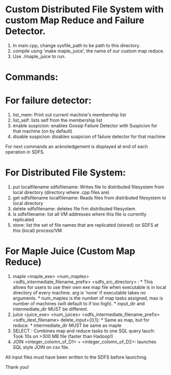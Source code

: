 # Custom Distributed File System with custom Map Reduce and Failure Detector.

1) In main.cpp, change sysfile_path to be path to this directory.
2) compile using 'make maple_juice', the name of our custom map reduce.
3) Use ./maple_juice to run.


# Commands:
# For failure detector:
1) list_mem: Print out current machine's membership list
2) list_self: lists self from the membership list
3) enable suspicion: enables Gossip Failure Detector with Suspicion for that machine (on by default)
4) disable suspicion: disables suspicion of failure detector for that machine

For next commands an acknoledgement is displayed at end of each operation in SDFS.
# For Distributed File System:
1) put localfilename sdfsfilename: Writes file to distributed filesystem from local directory (directory where .cpp files are)
2) get sdfsfilename localfilename: Reads files from distributed filesystem to local directory
3) delete sdfsfilename: deletes file frm distributed filesystem
4) ls sdfsfilename: list all VM addresses where this file is currently replicated
5) store: list the set of file names that are replicated (stored) on SDFS at this (local) process/VM

# For Maple Juice (Custom Map Reduce)
1) maple <maple_exe> <num_maples> <sdfs_intermediate_filename_prefix> <sdfs_src_directory> <arg>:
       * This allows for users to use their own exe map file when executable is in local directory of every machine. arg is 'none' if executable takes no arguments.
       * num_maples is the number of map tasks assigned, max is number of machines (will default to if too high).
       * input_dir and intermediate_dir MUST be different.  
3) juice <juice_exe> <num_juices> <sdfs_intermediate_filename_prefix> <sdfs_dest_filename> delete_input={0,1}:
       * Same as map, but for reduce.
       * intermediate_dir MUST be same as maple
4) SELECT <sdfs file_dir or file> <regex>: Combines map and reduce tasks to one SQL query lauch: Took 10s on >300 MB file (faster than Hadoop!)
5) JOIN <dataset1> <integer_colomn_of_D1> = <dataset2> <integer_colomn_of_D2>: launches SQL style JOIN on csv file.

All input files must have been written to the SDFS before launching.






Thank you!
       
